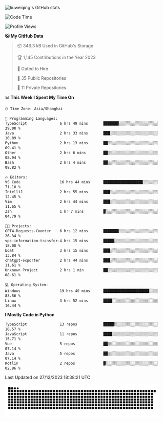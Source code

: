 ![liuweiqing's GitHub stats](https://github-readme-stats.vercel.app/api?username=14790897&show_icons=true&locale=cn&include_all_commits=true&count_private=true)

<!--START_SECTION:waka-->
![Code Time](http://img.shields.io/badge/Code%20Time-578%20hrs%2036%20mins-blue)

![Profile Views](http://img.shields.io/badge/Profile%20Views-15-blue)

**🐱 My GitHub Data** 

> 📦 346.3 kB Used in GitHub's Storage 
 > 
> 🏆 1,145 Contributions in the Year 2023
 > 
> 💼 Opted to Hire
 > 
> 📜 35 Public Repositories 
 > 
> 🔑 11 Private Repositories 
 > 
📊 **This Week I Spent My Time On** 

```text
🕑︎ Time Zone: Asia/Shanghai

💬 Programming Languages: 
TypeScript               6 hrs 49 mins       ███████░░░░░░░░░░░░░░░░░░   29.00 % 
Java                     2 hrs 33 mins       ███░░░░░░░░░░░░░░░░░░░░░░   10.89 % 
Python                   2 hrs 13 mins       ██░░░░░░░░░░░░░░░░░░░░░░░   09.41 % 
Other                    2 hrs 6 mins        ██░░░░░░░░░░░░░░░░░░░░░░░   08.94 % 
Bash                     2 hrs 4 mins        ██░░░░░░░░░░░░░░░░░░░░░░░   08.82 % 

🔥 Editors: 
VS Code                  16 hrs 44 mins      ██████████████████░░░░░░░   71.10 % 
IntelliJ                 2 hrs 55 mins       ███░░░░░░░░░░░░░░░░░░░░░░   12.45 % 
Vim                      2 hrs 44 mins       ███░░░░░░░░░░░░░░░░░░░░░░   11.65 % 
Zsh                      1 hr 7 mins         █░░░░░░░░░░░░░░░░░░░░░░░░   04.79 % 

🐱‍💻 Projects: 
GPT4-Requests-Counter    6 hrs 12 mins       ███████░░░░░░░░░░░░░░░░░░   26.34 % 
vps-information-transfer-4 hrs 15 mins       █████░░░░░░░░░░░░░░░░░░░░   18.08 % 
boat                     3 hrs 15 mins       ███░░░░░░░░░░░░░░░░░░░░░░   13.84 % 
chatgpt-exporter         2 hrs 44 mins       ███░░░░░░░░░░░░░░░░░░░░░░   11.61 % 
Unknown Project          2 hrs 1 min         ██░░░░░░░░░░░░░░░░░░░░░░░   08.61 % 

💻 Operating System: 
Windows                  19 hrs 40 mins      █████████████████████░░░░   83.56 % 
Linux                    3 hrs 52 mins       ████░░░░░░░░░░░░░░░░░░░░░   16.44 % 
```

**I Mostly Code in Python** 

```text
TypeScript               13 repos            █████░░░░░░░░░░░░░░░░░░░░   18.57 % 
JavaScript               11 repos            ████░░░░░░░░░░░░░░░░░░░░░   15.71 % 
Vue                      5 repos             ██░░░░░░░░░░░░░░░░░░░░░░░   07.14 % 
Java                     5 repos             ██░░░░░░░░░░░░░░░░░░░░░░░   07.14 % 
Kotlin                   2 repos             █░░░░░░░░░░░░░░░░░░░░░░░░   02.86 % 
```




 Last Updated on 27/12/2023 18:38:21 UTC
<!--END_SECTION:waka-->

<picture>
  <source media="(prefers-color-scheme: dark)" srcset="https://raw.githubusercontent.com/14790897/14790897/output/github-contribution-grid-snake-dark.svg" />
  <source media="(prefers-color-scheme: light)" srcset="https://raw.githubusercontent.com/14790897/14790897/output/github-contribution-grid-snake.svg" />
  <img alt="github-snake" src="https://raw.githubusercontent.com/14790897/14790897/output/github-contribution-grid-snake.svg" />
</picture>

